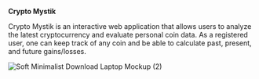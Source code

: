 
 <b>Crypto Mystik</b>

Crypto Mystik is an interactive web application that allows users to analyze the latest cryptocurrency and evaluate personal coin data. As a registered user, one can keep track of any coin and be able to calculate past, present, and future gains/losses. 

![Soft Minimalist Download Laptop Mockup (2)](https://user-images.githubusercontent.com/18558222/166641107-8736763e-41ef-4c18-9910-cca8ea2e8614.png)
